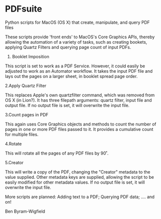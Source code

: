 # PDFsuite
Python scripts for MacOS (OS X) that create, manipulate, and query PDF files

These scripts provide 'front ends' to MacOS's Core Graphics APIs, thereby allowing the automation of a variety of tasks, such as creating bookets, applying Quartz Filters and querying page count of input PDFs.

1. Booklet Imposition

This script is set to work as a PDF Service. However, it could easily be adjusted to work as an Automator workflow. It takes the input PDF file and lays out the pages on a larger sheet, in booklet spread page order.

2.Apply Quartz Filter

This replaces Apple's own quartzfilter command, which was removed from OS X (in Lion?). It has three filepath arguments: quartz filter, input file and output file. If no output file is set, it will overwrite the input file.

3.Count pages in PDF

This again uses Core Graphics objects and methods to count the number of pages in one or more PDF files passed to it. It provides a cumulative count for multiple files.

4.Rotate

This will rotate all the pages of any PDF files by 90˚.

5.Creator

This will write a copy of the PDF, changing the "Creator" metadata to the value supplied. Other metadata keys are supplied, allowing the script to be easily modified for other metadata values. If no output file is set, it will overwrite the input file.

More scripts are planned: Adding text to a PDF; Querying PDF data; .... and on!

Ben Byram-Wigfield
